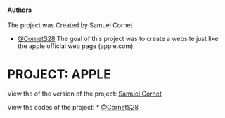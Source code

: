 
#### Authors
The project was Created by Samuel Cornet
* [@CornetS28](https://github.com/CornetS28)
The goal of this project was to create a website just like the apple official web page (apple.com).

# PROJECT: APPLE
View the of the version of the project: [Samuel Cornet](https://rawcdn.githack.com/CornetS28/myApple/13a779d6963edef793a02715b89904af0e109e1e/index.html)


View the codes of the project: * [@CornetS28](https://github.com/CornetS28/myApple)